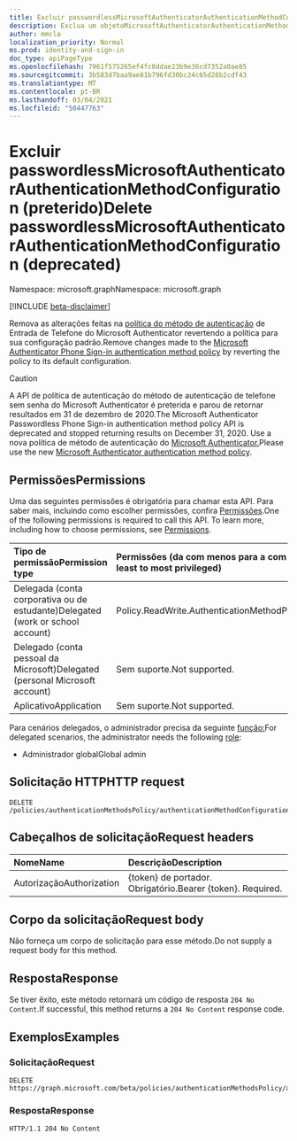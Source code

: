 ```yaml
---
title: Excluir passwordlessMicrosoftAuthenticatorAuthenticationMethodConfiguration
description: Exclua um objetoMicrosoftAuthenticatorAuthenticationMethodConfiguration.
author: mmcla
localization_priority: Normal
ms.prod: identity-and-sign-in
doc_type: apiPageType
ms.openlocfilehash: 7961f575265ef4fc8ddae23b9e36cd7352a0ae85
ms.sourcegitcommit: 3b583d7baa9ae81b796fd30bc24c65d26b2cdf43
ms.translationtype: MT
ms.contentlocale: pt-BR
ms.lasthandoff: 03/04/2021
ms.locfileid: "50447763"
---
```

# <a name="delete-passwordlessmicrosoftauthenticatorauthenticationmethodconfiguration-deprecated"></a><span data-ttu-id="3349e-103">Excluir passwordlessMicrosoftAuthenticatorAuthenticationMethodConfiguration (preterido)</span><span class="sxs-lookup"><span data-stu-id="3349e-103">Delete passwordlessMicrosoftAuthenticatorAuthenticationMethodConfiguration (deprecated)</span></span>
<span data-ttu-id="3349e-104">Namespace: microsoft.graph</span><span class="sxs-lookup"><span data-stu-id="3349e-104">Namespace: microsoft.graph</span></span>

[!INCLUDE [beta-disclaimer](../../includes/beta-disclaimer.md)]

<span data-ttu-id="3349e-105">Remova as alterações feitas na [política do método de autenticação](../resources/passwordlessmicrosoftauthenticatorauthenticationmethodconfiguration.md) de Entrada de Telefone do Microsoft Authenticator revertendo a política para sua configuração padrão.</span><span class="sxs-lookup"><span data-stu-id="3349e-105">Remove changes made to the [Microsoft Authenticator Phone Sign-in authentication method policy](../resources/passwordlessmicrosoftauthenticatorauthenticationmethodconfiguration.md) by reverting the policy to its default configuration.</span></span>

> [!CAUTION]
> <span data-ttu-id="3349e-106">A API de política de autenticação do método de autenticação de telefone sem senha do Microsoft Authenticator é preterida e parou de retornar resultados em 31 de dezembro de 2020.</span><span class="sxs-lookup"><span data-stu-id="3349e-106">The Microsoft Authenticator Passwordless Phone Sign-in authentication method policy API is deprecated and stopped returning results on December 31, 2020.</span></span> <span data-ttu-id="3349e-107">Use a nova política de método de autenticação do [Microsoft Authenticator.](../resources/microsoftAuthenticatorAuthenticationMethodConfiguration.md)</span><span class="sxs-lookup"><span data-stu-id="3349e-107">Please use the new [Microsoft Authenticator authentication method policy](../resources/microsoftAuthenticatorAuthenticationMethodConfiguration.md).</span></span>

## <a name="permissions"></a><span data-ttu-id="3349e-108">Permissões</span><span class="sxs-lookup"><span data-stu-id="3349e-108">Permissions</span></span>
<span data-ttu-id="3349e-p102">Uma das seguintes permissões é obrigatória para chamar esta API. Para saber mais, incluindo como escolher permissões, confira [Permissões](/graph/permissions-reference).</span><span class="sxs-lookup"><span data-stu-id="3349e-p102">One of the following permissions is required to call this API. To learn more, including how to choose permissions, see [Permissions](/graph/permissions-reference).</span></span>

|<span data-ttu-id="3349e-111">Tipo de permissão</span><span class="sxs-lookup"><span data-stu-id="3349e-111">Permission type</span></span>|<span data-ttu-id="3349e-112">Permissões (da com menos para a com mais privilégios)</span><span class="sxs-lookup"><span data-stu-id="3349e-112">Permissions (from least to most privileged)</span></span>|
|:---|:---|
|<span data-ttu-id="3349e-113">Delegada (conta corporativa ou de estudante)</span><span class="sxs-lookup"><span data-stu-id="3349e-113">Delegated (work or school account)</span></span>|<span data-ttu-id="3349e-114">Policy.ReadWrite.AuthenticationMethod</span><span class="sxs-lookup"><span data-stu-id="3349e-114">Policy.ReadWrite.AuthenticationMethod</span></span>|
|<span data-ttu-id="3349e-115">Delegado (conta pessoal da Microsoft)</span><span class="sxs-lookup"><span data-stu-id="3349e-115">Delegated (personal Microsoft account)</span></span>|<span data-ttu-id="3349e-116">Sem suporte.</span><span class="sxs-lookup"><span data-stu-id="3349e-116">Not supported.</span></span>|
|<span data-ttu-id="3349e-117">Aplicativo</span><span class="sxs-lookup"><span data-stu-id="3349e-117">Application</span></span>|<span data-ttu-id="3349e-118">Sem suporte.</span><span class="sxs-lookup"><span data-stu-id="3349e-118">Not supported.</span></span>|

<span data-ttu-id="3349e-119">Para cenários delegados, o administrador precisa da seguinte [função:](/azure/active-directory/users-groups-roles/directory-assign-admin-roles#available-roles)</span><span class="sxs-lookup"><span data-stu-id="3349e-119">For delegated scenarios, the administrator needs the following [role](/azure/active-directory/users-groups-roles/directory-assign-admin-roles#available-roles):</span></span>

* <span data-ttu-id="3349e-120">Administrador global</span><span class="sxs-lookup"><span data-stu-id="3349e-120">Global admin</span></span>


## <a name="http-request"></a><span data-ttu-id="3349e-121">Solicitação HTTP</span><span class="sxs-lookup"><span data-stu-id="3349e-121">HTTP request</span></span>

<!-- {
  "blockType": "ignored"
}
-->
``` http
DELETE /policies/authenticationMethodsPolicy/authenticationMethodConfigurations/passwordlessMicrosoftAuthenticator
```

## <a name="request-headers"></a><span data-ttu-id="3349e-122">Cabeçalhos de solicitação</span><span class="sxs-lookup"><span data-stu-id="3349e-122">Request headers</span></span>
|<span data-ttu-id="3349e-123">Nome</span><span class="sxs-lookup"><span data-stu-id="3349e-123">Name</span></span>|<span data-ttu-id="3349e-124">Descrição</span><span class="sxs-lookup"><span data-stu-id="3349e-124">Description</span></span>|
|:---|:---|
|<span data-ttu-id="3349e-125">Autorização</span><span class="sxs-lookup"><span data-stu-id="3349e-125">Authorization</span></span>|<span data-ttu-id="3349e-p103">{token} de portador. Obrigatório.</span><span class="sxs-lookup"><span data-stu-id="3349e-p103">Bearer {token}. Required.</span></span>|

## <a name="request-body"></a><span data-ttu-id="3349e-128">Corpo da solicitação</span><span class="sxs-lookup"><span data-stu-id="3349e-128">Request body</span></span>
<span data-ttu-id="3349e-129">Não forneça um corpo de solicitação para esse método.</span><span class="sxs-lookup"><span data-stu-id="3349e-129">Do not supply a request body for this method.</span></span>

## <a name="response"></a><span data-ttu-id="3349e-130">Resposta</span><span class="sxs-lookup"><span data-stu-id="3349e-130">Response</span></span>

<span data-ttu-id="3349e-131">Se tiver êxito, este método retornará um código de resposta `204 No Content`.</span><span class="sxs-lookup"><span data-stu-id="3349e-131">If successful, this method returns a `204 No Content` response code.</span></span>

## <a name="examples"></a><span data-ttu-id="3349e-132">Exemplos</span><span class="sxs-lookup"><span data-stu-id="3349e-132">Examples</span></span>

### <a name="request"></a><span data-ttu-id="3349e-133">Solicitação</span><span class="sxs-lookup"><span data-stu-id="3349e-133">Request</span></span>
<!-- {
  "blockType": "request",
  "name": "delete_passwordlessmicrosoftauthenticatorauthenticationmethodconfiguration"
}
-->
``` http
DELETE https://graph.microsoft.com/beta/policies/authenticationMethodsPolicy/authenticationMethodConfigurations/passwordlessMicrosoftAuthenticator
```


### <a name="response"></a><span data-ttu-id="3349e-134">Resposta</span><span class="sxs-lookup"><span data-stu-id="3349e-134">Response</span></span>

<!-- {
  "blockType": "response",
  "truncated": true
}
-->
``` http
HTTP/1.1 204 No Content
```


